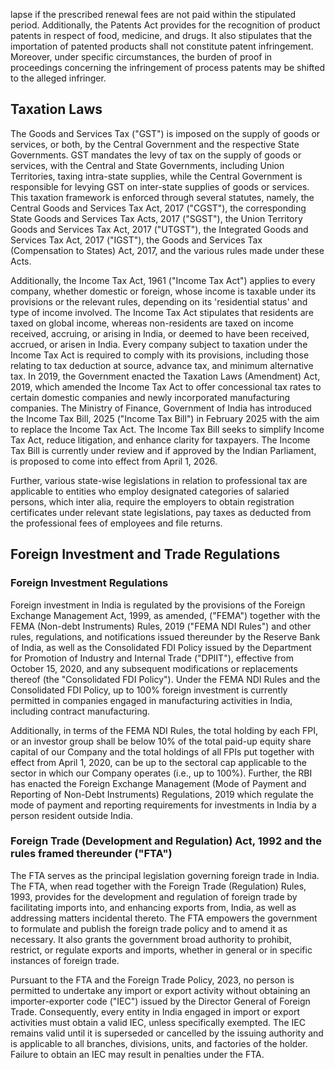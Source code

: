 lapse if the prescribed renewal fees are not paid within the stipulated period. Additionally, the Patents Act provides for the recognition of product patents in respect of food, medicine, and drugs. It also stipulates that the importation of patented products shall not constitute patent infringement. Moreover, under specific circumstances, the burden of proof in proceedings concerning the infringement of process patents may be shifted to the alleged infringer.

## Taxation Laws

The Goods and Services Tax ("GST") is imposed on the supply of goods or services, or both, by the Central Government and the respective State Governments. GST mandates the levy of tax on the supply of goods or services, with the Central and State Governments, including Union Territories, taxing intra-state supplies, while the Central Government is responsible for levying GST on inter-state supplies of goods or services. This taxation framework is enforced through several statutes, namely, the Central Goods and Services Tax Act, 2017 ("CGST"), the corresponding State Goods and Services Tax Acts, 2017 ("SGST"), the Union Territory Goods and Services Tax Act, 2017 ("UTGST"), the Integrated Goods and Services Tax Act, 2017 ("IGST"), the Goods and Services Tax (Compensation to States) Act, 2017, and the various rules made under these Acts.

Additionally, the Income Tax Act, 1961 ("Income Tax Act") applies to every company, whether domestic or foreign, whose income is taxable under its provisions or the relevant rules, depending on its 'residential status' and type of income involved. The Income Tax Act stipulates that residents are taxed on global income, whereas non-residents are taxed on income received, accruing, or arising in India, or deemed to have been received, accrued, or arisen in India. Every company subject to taxation under the Income Tax Act is required to comply with its provisions, including those relating to tax deduction at source, advance tax, and minimum alternative tax. In 2019, the Government enacted the Taxation Laws (Amendment) Act, 2019, which amended the Income Tax Act to offer concessional tax rates to certain domestic companies and newly incorporated manufacturing companies. The Ministry of Finance, Government of India has introduced the Income Tax Bill, 2025 ("Income Tax Bill") in February 2025 with the aim to replace the Income Tax Act. The Income Tax Bill seeks to simplify Income Tax Act, reduce litigation, and enhance clarity for taxpayers. The Income Tax Bill is currently under review and if approved by the Indian Parliament, is proposed to come into effect from April 1, 2026.

Further, various state-wise legislations in relation to professional tax are applicable to entities who employ designated categories of salaried persons, which inter alia, require the employers to obtain registration certificates under relevant state legislations, pay taxes as deducted from the professional fees of employees and file returns.

## Foreign Investment and Trade Regulations

### Foreign Investment Regulations

Foreign investment in India is regulated by the provisions of the Foreign Exchange Management Act, 1999, as amended, ("FEMA") together with the FEMA (Non-debt Instruments) Rules, 2019 ("FEMA NDI Rules") and other rules, regulations, and notifications issued thereunder by the Reserve Bank of India, as well as the Consolidated FDI Policy issued by the Department for Promotion of Industry and Internal Trade ("DPIIT"), effective from October 15, 2020, and any subsequent modifications or replacements thereof (the "Consolidated FDI Policy"). Under the FEMA NDI Rules and the Consolidated FDI Policy, up to 100% foreign investment is currently permitted in companies engaged in manufacturing activities in India, including contract manufacturing.

Additionally, in terms of the FEMA NDI Rules, the total holding by each FPI, or an investor group shall be below 10% of the total paid-up equity share capital of our Company and the total holdings of all FPIs put together with effect from April 1, 2020, can be up to the sectoral cap applicable to the sector in which our Company operates (i.e., up to 100%). Further, the RBI has enacted the Foreign Exchange Management (Mode of Payment and Reporting of Non-Debt Instruments) Regulations, 2019 which regulate the mode of payment and reporting requirements for investments in India by a person resident outside India.

### Foreign Trade (Development and Regulation) Act, 1992 and the rules framed thereunder ("FTA")

The FTA serves as the principal legislation governing foreign trade in India. The FTA, when read together with the Foreign Trade (Regulation) Rules, 1993, provides for the development and regulation of foreign trade by facilitating imports into, and enhancing exports from, India, as well as addressing matters incidental thereto. The FTA empowers the government to formulate and publish the foreign trade policy and to amend it as necessary. It also grants the government broad authority to prohibit, restrict, or regulate exports and imports, whether in general or in specific instances of foreign trade.

Pursuant to the FTA and the Foreign Trade Policy, 2023, no person is permitted to undertake any import or export activity without obtaining an importer-exporter code ("IEC") issued by the Director General of Foreign Trade. Consequently, every entity in India engaged in import or export activities must obtain a valid IEC, unless specifically exempted. The IEC remains valid until it is superseded or cancelled by the issuing authority and is applicable to all branches, divisions, units, and factories of the holder. Failure to obtain an IEC may result in penalties under the FTA.